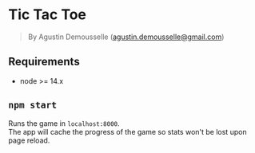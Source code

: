 # Tic Tac Toe
> By Agustin Demousselle (agustin.demousselle@gmail.com)

## Requirements
- node >= 14.x

## `npm start`
Runs the game in `localhost:8000`.  
The app will cache the progress of the game so stats won't be lost upon page reload.
